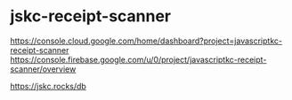 # jskc-receipt-scanner

https://console.cloud.google.com/home/dashboard?project=javascriptkc-receipt-scanner
https://console.firebase.google.com/u/0/project/javascriptkc-receipt-scanner/overview

https://jskc.rocks/db
